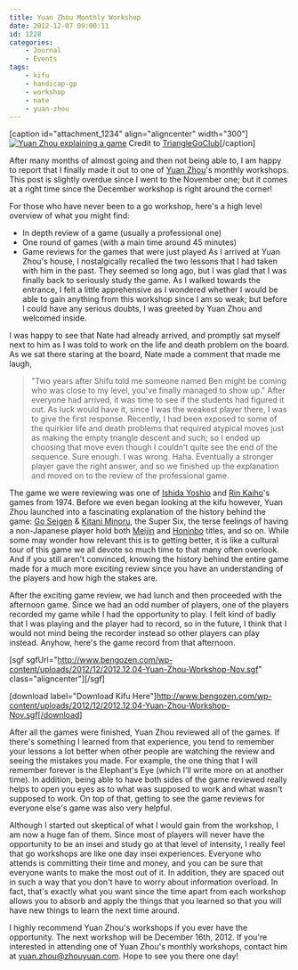 ```yaml
---
title: Yuan Zhou Monthly Workshop
date: 2012-12-07 09:00:11
id: 1228
categories:
	- Journal
	- Events
tags:
	- kifu
	- handicap-gp
	- workshop
	- nate
	- yuan-zhou
---
```


[caption id="attachment_1234" align="aligncenter" width="300"][![Yuan Zhou explaining a game](http://www.bengozen.com/wp-content/uploads/2012/12/yuanzhou.jpg "Yuan Zhou")](http://www.bengozen.com/wp-content/uploads/2012/12/yuanzhou.jpg) Credit to [TriangleGoClub](http://trianglegoclub.org/ "Triangle Go Club")[/caption]

After many months of almost going and then not being able to, I am happy to report that I finally made it out to one of [Yuan Zhou](http://zhouyuan.com "Yuan Zhou Website")'s monthly workshops. This post is slightly overdue since I went to the November one; but it comes at a right time since the December workshop is right around the corner!

For those who have never been to a go workshop, here's a high level overview of what you might find:

*   In depth review of a game (usually a professional one)
*   One round of games (with a main time around 45 minutes)
*   Game reviews for the games that were just played
As I arrived at Yuan Zhou's house, I nostalgically recalled the two lessons that I had taken with him in the past. They seemed so long ago, but I was glad that I was finally back to seriously study the game. As I walked towards the entrance, I felt a little apprehensive as I wondered whether I would be able to gain anything from this workshop since I am so weak; but before I could have any serious doubts, I was greeted by Yuan Zhou and welcomed inside.

I was happy to see that Nate had already arrived, and promptly sat myself next to him as I was told to work on the life and death problem on the board. As we sat there staring at the board, Nate made a comment that made me laugh,
> "Two years after Shifu told me someone named Ben might be coming who was close to my level, you've finally managed to show up."
After everyone had arrived, it was time to see if the students had figured it out. As luck would have it, since I was the weakest player there, I was to give the first response. Recently, I had been exposed to some of the quirkier life and death problems that required atypical moves just as making the empty triangle descent and such; so I ended up choosing that move even though I couldn't quite see the end of the sequence. Sure enough. I was wrong. Haha. Eventually a stronger player gave the right answer, and so we finished up the explanation and moved on to the review of the professional game.

The game we were reviewing was one of [Ishida Yoshio](http://en.wikipedia.org/wiki/Yoshio_Ishida "Ishida Yoshio Wikipedia") and [Rin Kaiho](http://en.wikipedia.org/wiki/Rin_Kaiho "Rin Kaiho Wikipedia")'s games from 1974\. Before we even began looking at the kifu however, Yuan Zhou launched into a fascinating explanation of the history behind the game: [Go Seigen](http://en.wikipedia.org/wiki/Go_Seigen "Go Seigen Wikipedia") &amp; [Kitani Minoru](http://en.wikipedia.org/wiki/Kitani_Minoru "Kitani Minoru Wikipedia"), the Super Six, the terse feelings of having a non-Japanese player hold both [Meijin](http://en.wikipedia.org/wiki/Meijin "Meijin Wikipedia") and [Honinbo](http://en.wikipedia.org/wiki/Honinbo "Honinbo Wikipedia") titles, and so on. While some may wonder how relevant this is to getting better, it is like a cultural tour of this game we all devote so much time to that many often overlook. And if you still aren't convinced, knowing the history behind the entire game made for a much more exciting review since you have an understanding of the players and how high the stakes are.

After the exciting game review, we had lunch and then proceeded with the afternoon game. Since we had an odd number of players, one of the players recorded my game while I had the opportunity to play. I felt kind of badly that I was playing and the player had to record, so in the future, I think that I would not mind being the recorder instead so other players can play instead. Anyhow, here's the game record from that afternoon.

[sgf sgfUrl="http://www.bengozen.com/wp-content/uploads/2012/12/2012.12.04-Yuan-Zhou-Workshop-Nov.sgf" class="aligncenter"][/sgf]

[download label="Download Kifu Here"]http://www.bengozen.com/wp-content/uploads/2012/12/2012.12.04-Yuan-Zhou-Workshop-Nov.sgf[/download]

After all the games were finished, Yuan Zhou reviewed all of the games. If there's something I learned from that experience, you tend to remember your lessons a lot better when other people are watching the review and seeing the mistakes you made. For example, the one thing that I will remember forever is the Elephant's Eye (which I'll write more on at another time). In addition, being able to have both sides of the game reviewed really helps to open you eyes as to what was supposed to work and what wasn't supposed to work. On top of that, getting to see the game reviews for everyone else's game was also very helpful.

Although I started out skeptical of what I would gain from the workshop, I am now a huge fan of them. Since most of players will never have the opportunity to be an insei and study go at that level of intensity, I really feel that go workshops are like one day insei experiences. Everyone who attends is committing their time and money, and you can be sure that everyone wants to make the most out of it. In addition, they are spaced out in such a way that you don't have to worry about information overload. In fact, that's exactly what you want since the time apart from each workshop allows you to absorb and apply the things that you learned so that you will have new things to learn the next time around.

I highly recommend Yuan Zhou's workshops if you ever have the opportunity. The next workshop will be December 16th, 2012\. If you're interested in attending one of Yuan Zhou's monthly workshops, contact him at [yuan.zhou@zhouyuan.com](mailto:yuan.zhou@zhouyuan.com). Hope to see you there one day!